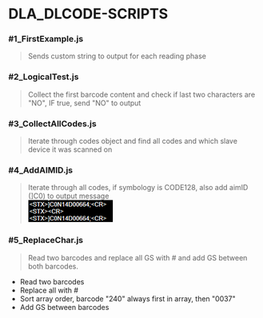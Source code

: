# DLA_DLCODE-SCRIPTS
### #1_FirstExample.js
> Sends custom string to output for each reading phase
### #2_LogicalTest.js
> Collect the first barcode content and check if last two characters are "NO", IF true, send "NO" to output
### #3_CollectAllCodes.js
> Iterate through codes object and find all codes and which slave device it was scanned on
### #4_AddAIMID.js
> Iterate through all codes, if symbology is CODE128, also add aimID (]C0) to output message<br>
![#4_AddAIMID_img](https://raw.githubusercontent.com/joeraven0/DLA_DL.Code_Scripts/master/assets/%234.png)
### #5_ReplaceChar.js
> Read two barcodes and replace all GS with # and add GS between both barcodes.
* Read two barcodes
* Replace all <GS> with #
* Sort array order, barcode "240" always first in array, then "0037"
* Add GS between barcodes
